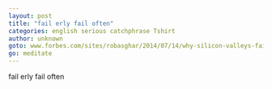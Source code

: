 ```yaml
---
layout: post
title: "fail erly fail often"
categories: english serious catchphrase Tshirt
author: unknown
goto: www.forbes.com/sites/robasghar/2014/07/14/why-silicon-valleys-fail-fast-mantra-is-just-hype/
go: meditate
---
```

fail erly fail often
